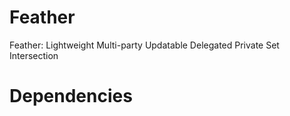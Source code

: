 # Feather
Feather: Lightweight Multi-party Updatable Delegated Private Set Intersection
# Dependencies
